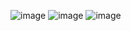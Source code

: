 
![image](https://github.com/user-attachments/assets/50aed251-80e8-4e36-9f59-11a42e51d300)
![image](https://github.com/user-attachments/assets/69e124ea-e2fa-4b0c-abd5-7ed1bcee6e30)
![image](https://github.com/user-attachments/assets/074363a7-5320-4af9-904e-1c8294b85e9e)
